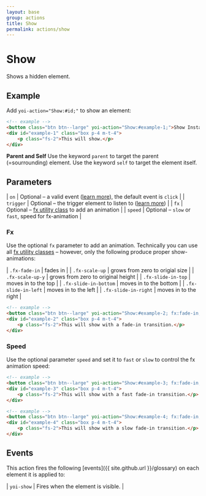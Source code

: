```yaml
---
layout: base
group: actions
title: Show
permalink: actions/show
---
```


# Show

<p class="intro">Shows a hidden element.</p>

## Example

Add `yoi-action="Show:#id;"` to show an element:

```html
<!-- example -->
<button class="btn btn--large" yoi-action="Show:#example-1;">Show Instantly</button>
<div id="example-1" class="box p-4 m-t-4">
    <p class="fs-2">This will show.</p>
</div>
```

<p class="hint hint--primary"><b>Parent and Self</b> Use the keyword <code>parent</code> to target the parent (=sourrounding) element. Use the keyword <code>self</code> to target the element itself.</p>

## Parameters

| `on`      | Optional – a valid event ([learn more](actions/index.html#the-on-parameter)), the default event is `click` |
| `trigger` | Optional – the trigger element to listen to ([learn more](actions/index.html#the-trigger-parameter))       |
| `fx`      | Optional – [fx utility class](utilities/fx.html) to add an animation                                       |
| `speed`   | Optional – `slow` or `fast`, speed for fx-animation                                                        |

### Fx

Use the optional `fx` parameter to add an animation. Technically you can use all [fx utility classes](utilities/fx.html) – however, only the following produce proper show-animations:

| `.fx-fade-in`         | fades in                           |
| `.fx-scale-up`        | grows from zero to origial size    |
| `.fx-scale-up-y`      | grows from zero to original height |
| `.fx-slide-in-top`    | moves in to the top                |
| `.fx-slide-in-bottom` | moves in to the bottom             |
| `.fx-slide-in-left`   | moves in to the left               |
| `.fx-slide-in-right`  | moves in to the right              |

```html
<!-- example -->
<button class="btn btn--large" yoi-action="Show:#example-2; fx:fade-in;">Show with Fx</button>
<div id="example-2" class="box p-4 m-t-4">
    <p class="fs-2">This will show with a fade-in transition.</p>
</div>
```

### Speed

Use the optional parameter `speed` and set it to `fast` or `slow` to control the fx animation speed:

```html
<!-- example -->
<button class="btn btn--large" yoi-action="Show:#example-3; fx:fade-in; speed:fast;">Show Fast</button>
<div id="example-3" class="box p-4 m-t-4">
    <p class="fs-2">This will show with a fast fade-in transition.</p>
</div>
```

```html
<!-- example -->
<button class="btn btn--large" yoi-action="Show:#example-4; fx:fade-in; speed:slow;">Show Slowly</button>
<div id="example-4" class="box p-4 m-t-4">
    <p class="fs-2">This will show with a slow fade-in transition.</p>
</div>
```

## Events

This action fires the following [events]({{ site.github.url }}/glossary) on each element it is applied to:

| `yoi-show` | Fires when the element is visible. |